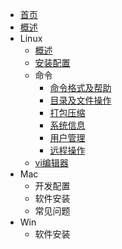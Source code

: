 * [首页](README.md)
* [概述](sections/概述.md)
* Linux
  * [概述](sections/Linux/概述.md)
  * [安装配置](sections/Linux/安装配置.md)
  * 命令
    * [命令格式及帮助](sections/Linux/命令/命令格式及帮助.md)
    * [目录及文件操作](sections/Linux/命令/目录及文件操作.md)
    * [打包压缩](sections/Linux/命令/打包压缩.md)
    * [系统信息](sections/Linux/命令/系统信息.md)
    * [用户管理](sections/Linux/命令/用户管理.md)
    * [远程操作](sections/Linux/命令/远程操作.md)
  * [vi编辑器](sections/Linux/vi编辑器.md)
* Mac
  * 开发配置
  * 软件安装
  * 常见问题
* Win
  * 软件安装
